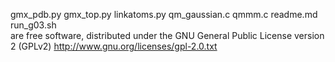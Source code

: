 gmx_pdb.py  gmx_top.py  linkatoms.py  qm_gaussian.c  qmmm.c  readme.md  run_g03.sh  
are free software, distributed under the GNU General Public License version 2 (GPLv2)
http://www.gnu.org/licenses/gpl-2.0.txt
